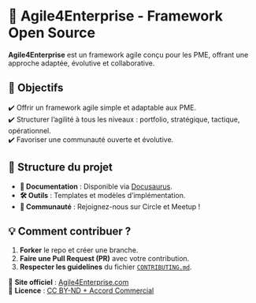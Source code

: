 # 🚀 Agile4Enterprise - Framework Open Source  

**Agile4Enterprise** est un framework agile conçu pour les PME, offrant une approche adaptée, évolutive et collaborative.  

## 📌 Objectifs  
✔️ Offrir un framework agile simple et adaptable aux PME.  
✔️ Structurer l’agilité à tous les niveaux : portfolio, stratégique, tactique, opérationnel.  
✔️ Favoriser une communauté ouverte et évolutive.  

## 📂 Structure du projet  
- **📜 Documentation** : Disponible via [Docusaurus](https://github.com/Agile4Enterprise/framework).  
- **🛠️ Outils** : Templates et modèles d’implémentation.  
- **👥 Communauté** : Rejoignez-nous sur Circle et Meetup !  

## 💡 Comment contribuer ?  
1. **Forker** le repo et créer une branche.  
2. **Faire une Pull Request (PR)** avec votre contribution.  
3. **Respecter les guidelines** du fichier [`CONTRIBUTING.md`](./CONTRIBUTING.md).  

🔗 **Site officiel** : [Agile4Enterprise.com](https://agile4enterprise.com)  
📜 **Licence** : [CC BY-ND + Accord Commercial](./LICENSE.md)  
